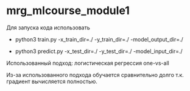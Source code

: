 # mrg_mlcourse_module1

Для запуска кода использовать

- python3 train.py -x_train_dir=./ -y_train_dir=./ -model_output_dir=./

- python3 predict.py -x_test_dir=./ -y_test_dir=./ -model_input_dir=./


Использованный подход: логистическая регрессия one-vs-all 

Из-за использованного подхода обучается сравнительно долго т.к. градиент вычисляется полностью.
